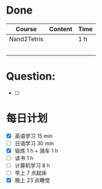 # Done
| Course      | Content | Time |
| ----------- | ------- | ---- |
| Nand2Tetris |         | 1 h  |
|             |         |      |
|             |         |      |
|             |         |      |
|             |         |      |
|             |         |      |

# Question:
- [ ]  

# 每日计划

- [x] 英语学习 15 min
- [ ] 日语学习 30 min
- [x] 锻炼 1 h + 骑车 1 h
- [ ] 读书 1 h
- [ ] 计算机学习 8 h
- [ ] 早上 7 点起床
- [x] 晚上 23 点睡觉